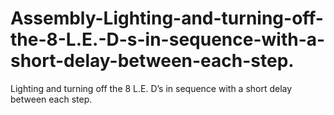 # Assembly-Lighting-and-turning-off-the-8-L.E.-D-s-in-sequence-with-a-short-delay-between-each-step.
Lighting and turning off the 8 L.E. D’s in sequence with a short delay between each step.
